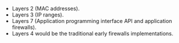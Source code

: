 - Layers 2 (MAC addresses).
- Layers 3 (IP ranges).
- Layers 7 (Application programming interface API and application firewalls).
- Layers 4 would be the traditional early firewalls implementations.
